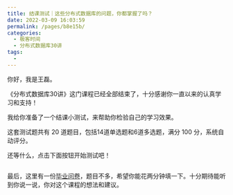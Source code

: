 ```yaml
---
title: 结课测试｜这些分布式数据库的问题，你都掌握了吗？
date: 2022-03-09 16:03:59
permalink: /pages/b8e15b/
categories:
  - 极客时间
  - 分布式数据库30讲
tags:
  - 
---
```

<p>你好，我是王磊。</p><p>《分布式数据库30讲》这门课程已经全部结束了，十分感谢你一直以来的认真学习和支持！</p><p>我给你准备了一个结课小测试，来帮助你检验自己的学习效果。</p><p>这套测试题共有 20 道题目，包括14道单选题和6道多选题，满分 100 分，系统自动评分。</p><p>还等什么，点击下面按钮开始测试吧！</p><p><a href="http://time.geekbang.org/quiz/intro?act_id=228&exam_id=748"><img src="https://static001.geekbang.org/resource/image/28/a4/28d1be62669b4f3cc01c36466bf811a4.png?wh=1142*201" alt=""></a></p><p>最后，这里有一份<a href="https://jinshuju.net/f/gTzVY9">毕业问卷</a>，题目不多，希望你能花两分钟填一下。十分期待能听到你说一说，你对这个课程的想法和建议。</p><p><a href="https://jinshuju.net/f/gTzVY9"><img src="https://static001.geekbang.org/resource/image/6f/c4/6f3610615eba9fb8da9826424d488ec4.jpg?wh=1142*801" alt=""></a></p><!-- [[[read_end]]] -->